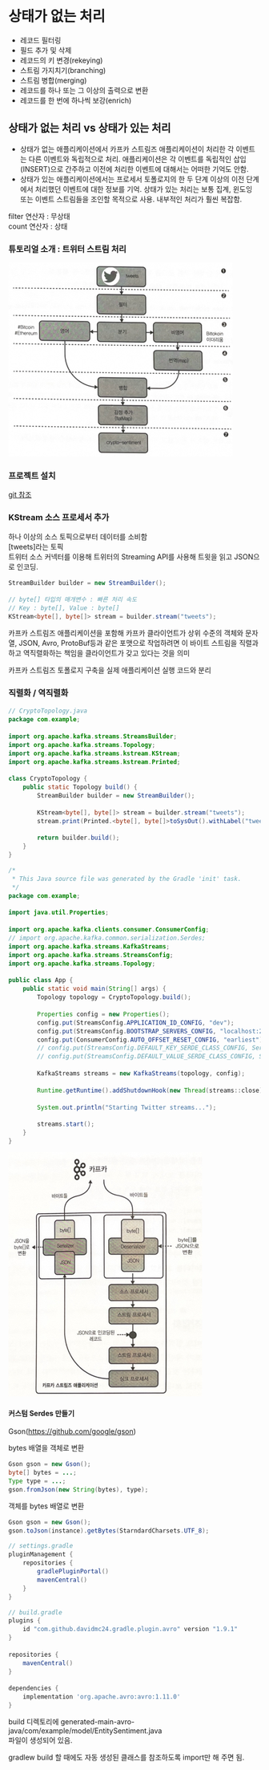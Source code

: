 # 상태가 없는 처리

* 레코드 필터링
* 필드 추가 및 삭제
* 레코드의 키 변경(rekeying)
* 스트림 가지치기(branching)
* 스트림 병합(merging)
* 레코드를 하나 또는 그 이상의 출력으로 변환
* 레코드를 한 번에 하나씩 보강(enrich)

## 상태가 없는 처리 vs 상태가 있는 처리

* 상태가 없는 애플리케이션에서 카프카 스트림즈 애플리케이션이 처리한 각 이벤트는 다른 이벤트와 독립적으로 처리. 애플리케이션은 각 이벤트를 독립적인 삽입(INSERT)으로 간주하고 이전에 처리한 이벤트에 대해서는 어떠한 기억도 안함.
* 상태가 있는 애플리케이션에서는 프로세서 토폴로지의 한 두 단계 이상의 이전 단계에서 처리했던 이벤트에 대한 정보를 기억. 상태가 있는 처리는 보통 집계, 윈도잉 또는 이벤트 스트림들을 조인할 목적으로 사용. 내부적인 처리가 훨씬 복잡함.

filter 연산자 : 무상태  
count 연산자 : 상태  

### 튜토리얼 소개 : 트위터 스트림 처리

![트윗을 보강하는 애플리케이션이 구현할 토폴로지](../img/2023-11-12%2013%2034%2007.png)

### 프로젝트 설치

[git 참조](https://github.com/mitch-seymour/mastering-kafka-streams-and-ksqldb/tree/master/chapter-03/crypto-sentiment)

### KStream 소스 프로세서 추가

하나 이상의 소스 토픽으로부터 데이터를 소비함  
[tweets]라는 토픽  
트위터 소스 커넥터를 이용해 트위터의 Streaming API를 사용해 트윗을 읽고 JSON으로 인코딩.

```java
StreamBuilder builder = new StreamBuilder();

// byte[] 타입의 매개변수 : 빠른 처리 속도
// Key : byte[], Value : byte[]
KStream<byte[], byte[]> stream = builder.stream("tweets");
```

카프카 스트림즈 애플리케이션을 포함해 카프카 클라이언트가 상위 수준의 객체와 문자열, JSON, Avro, ProtoBuf등과 같은 포맷으로 작업하려면 이 바이트 스트림을 직렬과하고 역직렬화하는 책임을 클라이언트가 갖고 있다는 것을 의미

카프카 스트림즈 토폴로지 구축을 실제 애플리케이션 실행 코드와 분리

### 직렬화 / 역직렬화

```java
// CryptoTopology.java
package com.example;

import org.apache.kafka.streams.StreamsBuilder;
import org.apache.kafka.streams.Topology;
import org.apache.kafka.streams.kstream.KStream;
import org.apache.kafka.streams.kstream.Printed;

class CryptoTopology {
    public static Topology build() {
        StreamBuilder builder = new StreamBuilder();

        KStream<byte[], byte[]> stream = builder.stream("tweets");
        stream.print(Printed.<byte[], byte[]>toSysOut().withLabel("tweets-stream"));

        return builder.build();
    }
}
```

```java
/*
 * This Java source file was generated by the Gradle 'init' task.
 */
package com.example;

import java.util.Properties;

import org.apache.kafka.clients.consumer.ConsumerConfig;
// import org.apache.kafka.common.serialization.Serdes;
import org.apache.kafka.streams.KafkaStreams;
import org.apache.kafka.streams.StreamsConfig;
import org.apache.kafka.streams.Topology;

public class App {
    public static void main(String[] args) {
        Topology topology = CryptoTopology.build();

        Properties config = new Properties();
        config.put(StreamsConfig.APPLICATION_ID_CONFIG, "dev");
        config.put(StreamsConfig.BOOTSTRAP_SERVERS_CONFIG, "localhost:29092");
        config.put(ConsumerConfig.AUTO_OFFSET_RESET_CONFIG, "earliest");
        // config.put(StreamsConfig.DEFAULT_KEY_SERDE_CLASS_CONFIG, Serdes.Void().getClass());
        // config.put(StreamsConfig.DEFAULT_VALUE_SERDE_CLASS_CONFIG, Serdes.String().getClass());

        KafkaStreams streams = new KafkaStreams(topology, config);

        Runtime.getRuntime().addShutdownHook(new Thread(streams::close));

        System.out.println("Starting Twitter streams...");

        streams.start();
    }
}
```

![직렬화와 역직렬화의 차이](../img/2023-11-13%2020%2029%2031.png)

#### 커스텀 Serdes 만들기

Gson(<https://github.com/google/gson>)

bytes 배열을 객체로 변환  

```java
Gson gson = new Gson();
byte[] bytes = ...;
Type type = ...;
gson.fromJson(new String(bytes), type);
```

객체를 bytes 배열로 변환

```java
Gson gson = new Gson();
gson.toJson(instance).getBytes(StarndardCharsets.UTF_8);
```

```gradle
// settings.gradle
pluginManagement {
    repositories {
        gradlePluginPortal()
        mavenCentral()
    }
}
```

```gradle
// build.gradle
plugins {
    id "com.github.davidmc24.gradle.plugin.avro" version "1.9.1"
}

repositories {
    mavenCentral()
}

dependencies {
    implementation 'org.apache.avro:avro:1.11.0'
}
```

build 디렉토리에 generated-main-avro-java/com/example/model/EntitySentiment.java  
파일이 생성되어 있음.  

gradlew build 할 때에도 자동 생성된 클래스를 참조하도록 import만 해 주면 됨.  
